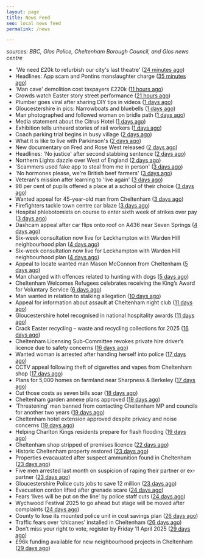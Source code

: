 ```yaml
---
layout: page
title: News Feed
seo: local news feed
permalink: /news

---
```


_sources: BBC, Glos Police, Cheltenham Borough Council, and Glos news centre_

<!-- news_marker starts -->
- 'We need £20k to refurbish our city's last theatre' ([24 minutes ago](https://www.bbc.com/news/articles/ce92rln7292o))
- Headlines: App scam and Pontins manslaughter charge ([35 minutes ago](https://www.bbc.com/news/articles/cn5xq0evyxqo))
- 'Man cave' demolition cost taxpayers £220k ([11 hours ago](https://www.bbc.com/news/articles/creq3q85xn5o))
- Crowds watch Easter story street performance ([21 hours ago](https://www.bbc.com/news/articles/cy8q4xpw6v6o))
- Plumber goes viral after sharing DIY tips in videos ([1 days ago](https://www.bbc.com/news/articles/ckgxxv4zvevo))
- Gloucestershire in pics: Narrowboats and bluebells ([1 days ago](https://www.bbc.com/news/articles/crrzjj4e0qqo))
- Man photographed and followed woman on bridle path ([1 days ago](https://www.bbc.com/news/articles/clywg70lnwko))
- Media statement about the Citrus Hotel ([1 days ago](https://www.cheltenham.gov.uk/news/article/3004/media_statement_about_the_citrus_hotel))
- Exhibition tells unheard stories of rail workers ([1 days ago](https://www.bbc.com/news/articles/cr5der1mr83o))
- Coach parking trial begins in busy village ([2 days ago](https://www.bbc.com/news/articles/cvg777d297yo))
- What it is like to live with Parkinson's ([2 days ago](https://www.bbc.com/news/articles/cj3xxen5v0vo))
- New documentary on Fred and Rose West released ([2 days ago](https://www.bbc.com/news/articles/c78j443v77vo))
- Headlines: 'No justice' after second stabbing sentence ([2 days ago](https://www.bbc.com/news/articles/c8epx324pdwo))
- Northern Lights dazzle over West of England ([2 days ago](https://www.bbc.com/news/articles/cpvrlw8xjdmo))
- 'Scammers used fake app to steal from me in person' ([3 days ago](https://www.bbc.com/news/articles/cn05d58jwvdo))
- 'No hormones please, we're British beef farmers' ([3 days ago](https://www.bbc.com/news/articles/cp31qqlq29vo))
- Veteran's mission after learning to 'live again' ([3 days ago](https://www.bbc.com/news/articles/cn5xxn54zz6o))
- 98 per cent of pupils offered a place at a school of their choice ([3 days ago](https://gloucesternewscentre.co.uk/98-per-cent-of-pupils-offered-a-place-at-a-school-of-their-choice/))
- Wanted appeal for 45-year-old man from Cheltenham ([3 days ago](https://gloucesternewscentre.co.uk/wanted-appeal-for-45-year-old-man-from-cheltenham/))
- Firefighters tackle town centre car blaze ([3 days ago](https://www.bbc.com/news/articles/cdjlzz2rj3xo))
- Hospital phlebotomists on course to enter sixth week of strikes over pay ([3 days ago](https://gloucesternewscentre.co.uk/hospital-phlebotomists-on-course-to-enter-sixth-week-of-strikes-over-pay/))
- Dashcam appeal after car flips onto roof on A436 near Seven Springs ([4 days ago](https://gloucesternewscentre.co.uk/dashcam-appeal-after-car-flips-onto-roof-on-a436-near-seven-springs/))
- Six-week consultation now live for Leckhampton with Warden Hill neighbourhood plan ([4 days ago](https://gloucesternewscentre.co.uk/six-week-consultation-now-live-for-leckhampton-with-warden-hill-neighbourhood-plan-2/))
- Six-week consultation now live for Leckhampton with Warden Hill neighbourhood plan ([4 days ago](https://www.cheltenham.gov.uk/news/article/3003/six-week_consultation_now_live_for_leckhampton_with_warden_hill_neighbourhood_plan))
- Appeal to locate wanted man Mason McConnon from Cheltenham ([5 days ago](https://gloucesternewscentre.co.uk/appeal-to-locate-wanted-man-mason-mcconnon-from-cheltenham/))
- Man charged with offences related to hunting with dogs ([5 days ago](https://gloucesternewscentre.co.uk/man-charged-with-offences-related-to-hunting-with-dogs/))
- Cheltenham Welcomes Refugees celebrates receiving the King’s Award for Voluntary Service ([6 days ago](https://gloucesternewscentre.co.uk/cheltenham-welcomes-refugees-celebrates-receiving-the-kings-award-for-voluntary-service/))
- Man wanted in relation to stalking allegation ([10 days ago](https://gloucesternewscentre.co.uk/man-wanted-in-relation-to-stalking-allegation/))
- Appeal for information about assault at Cheltenham night club ([11 days ago](https://gloucesternewscentre.co.uk/appeal-for-information-about-assault-at-cheltenham-night-club/))
- Gloucestershire hotel recognised in national hospitality awards ([11 days ago](https://gloucesternewscentre.co.uk/gloucestershire-hotel-recognised-in-national-hospitality-awards/))
- Crack Easter recycling – waste and recycling collections for 2025 ([16 days ago](https://www.cheltenham.gov.uk/news/article/3002/crack_easter_recycling_%E2%80%93_waste_and_recycling_collections_for_2025))
- Cheltenham Licensing Sub-Committee revokes private hire driver’s licence due to safety concerns ([16 days ago](https://www.cheltenham.gov.uk/news/article/3001/cheltenham_licensing_sub-committee_revokes_private_hire_drivers_licence_due_to_safety_concerns))
- Wanted woman is arrested after handing herself into police ([17 days ago](https://gloucesternewscentre.co.uk/wanted-woman-is-arrested-after-handing-herself-into-police/))
- CCTV appeal following theft of cigarettes and vapes from Cheltenham shop ([17 days ago](https://gloucesternewscentre.co.uk/cctv-appeal-following-theft-of-cigarettes-and-vapes-from-cheltenham-shop/))
- Plans for 5,000 homes on farmland near Sharpness & Berkeley ([17 days ago](https://www.bbc.co.uk/sounds/play/p0l1v3k3))
- Cut those costs as seven bills soar ([18 days ago](https://www.bbc.co.uk/sounds/play/p0l1mstk))
- Cheltenham garden annexe plans approved ([19 days ago](https://gloucesternewscentre.co.uk/cheltenham-garden-annexe-plans-approved/))
- ‘Threatening’ man banned from contacting Cheltenham MP and councils for another two years ([19 days ago](https://gloucesternewscentre.co.uk/threatening-man-banned-from-contacting-cheltenham-mp-and-councils-for-another-two-years/))
- Cheltenham hotel extension approved despite privacy and noise concerns ([19 days ago](https://gloucesternewscentre.co.uk/cheltenham-hotel-extension-approved-despite-privacy-and-noise-concerns/))
- Helping Charlton Kings residents prepare for flash flooding ([19 days ago](https://www.cheltenham.gov.uk/news/article/3000/helping_charlton_kings_residents_prepare_for_flash_flooding))
- Cheltenham shop stripped of premises licence ([22 days ago](https://gloucesternewscentre.co.uk/cheltenham-shop-stripped-of-premises-licence/))
- Historic Cheltenham property restored ([23 days ago](https://gloucesternewscentre.co.uk/historic-cheltenham-property-restored/))
- Properties evacauated after suspect ammunition found in Cheltenham ([23 days ago](https://gloucesternewscentre.co.uk/propeties-evacauated-after-suspect-ammuintion-found-in-cheltenham/))
- Five men arrested last month on suspicion of raping their partner or ex-partner ([23 days ago](https://gloucesternewscentre.co.uk/five-men-arrested-last-month-on-suspicion-of-raping-their-partner-or-ex-partner/))
- Gloucestershire Police cuts jobs to save 12 million ([23 days ago](https://www.bbc.co.uk/sounds/play/p0l0mzhx))
- Evacuation cordon lifted after grenade scare ([24 days ago](https://gloucesternewscentre.co.uk/evacuation-cordon-lifted-after-grenade-scare/))
- Fears ‘lives will be put on the line’ by police staff cuts ([24 days ago](https://gloucesternewscentre.co.uk/fears-lives-will-be-put-on-the-line-by-police-staff-cuts/))
- Wychwood Festival 2025 to go ahead but stage will be moved after complaints ([24 days ago](https://gloucesternewscentre.co.uk/wychwood-festival-2025-to-go-ahead-but-stage-will-be-moved-after-complaints/))
- County to lose its mounted police unit in cost savings plan ([26 days ago](https://gloucesternewscentre.co.uk/county-to-lose-its-mounted-police-unit-in-cost-savings-plan/))
- Traffic fears over ‘chicanes’ installed in Cheltenham ([26 days ago](https://gloucesternewscentre.co.uk/traffic-fears-over-chicanes-installed-in-cheltenham/))
- Don’t miss your right to vote, register by Friday 11 April 2025 ([29 days ago](https://www.cheltenham.gov.uk/news/article/2999/dont_miss_your_right_to_vote_register_by_friday_11_april_2025))
- £96k funding available for new neighbourhood projects in Cheltenham ([29 days ago](https://www.cheltenham.gov.uk/news/article/2998/96k_funding_available_for_new_neighbourhood_projects_in_cheltenham))

<!-- news_marker ends -->
